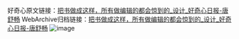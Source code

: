 好奇心原文链接：[把书做成这样，所有做编辑的都会惊到的_设计_好奇心日报-唐舒畅](https://www.qdaily.com/articles/3418.html)
WebArchive归档链接：[把书做成这样，所有做编辑的都会惊到的_设计_好奇心日报-唐舒畅](http://web.archive.org/web/20181009100935/http://www.qdaily.com:80/articles/3418.html)
![image](http://ww3.sinaimg.cn/large/007d5XDply1g3vasqh0hij30u043mkjl)